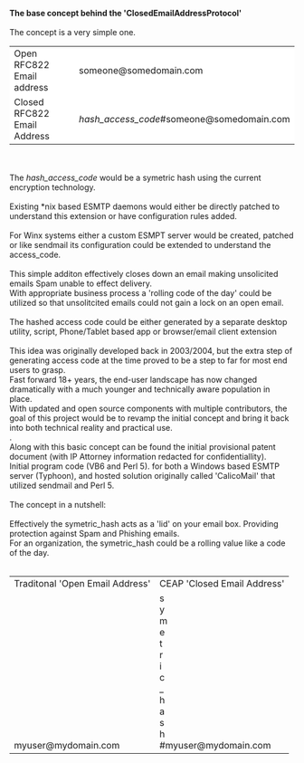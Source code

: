<b>The base concept behind the 'ClosedEmailAddressProtocol' </b><br/>
<br/>
The concept is a very simple one. <br/>
<table>
 <tr>
  <td bgcolor="white" wrap=nowrap>Open RFC822 Email address</td><td bgcolor="white" wrap=nowrap>someone@somedomain.com </td>
 </tr>
 <tr>
 <td  bgcolor="white" wrap=nowrap>Closed RFC822 Email Address</td><td bgcolor="white" wrap=nowrap><i>hash_access_code</i>&#35;someone@somedomain.com</td>
 </tr>
</table>
<br/>
<br>
The <i>hash_access_code</i> would be a symetric hash using the current encryption technology.<br/>
<br/>
Existing *nix based ESMTP daemons would either be directly patched to understand this extension or have configuration rules added.<br/>
<br/>
For Winx systems either a custom ESMPT server would be created, patched or like sendmail its configuration could be extended to understand the access_code.<br/>
<br/>
This simple additon effectively closes down an email making unsolicited emails Spam unable to effect delivery.<br/>
With appropriate business process a 'rolling code of the day' could be utilized so that unsolitcited emails could not gain a lock on an open email.<br/>
<br/>
The hashed access code could be either generated by a separate desktop utility, script, Phone/Tablet based app or browser/email client extension<br/>
<br/>
This idea was originally developed back in 2003/2004, but the extra step of generating access code at the time proved to be a step to far for most end users to grasp.<br/>
Fast forward 18+ years, the end-user landscape has now changed dramatically with a much younger and technically aware population in place.<br/>
With updated and open source components with multiple contributors, the goal of this project would be to revamp the initial concept and bring it back into both technical
reality and practical use.<br/>.
<br/>
Along with this basic concept can be found the initial provisional patent document (with IP Attorney information redacted for confidentiallity). <br/>
Initial program code (VB6 and Perl 5). for both a Windows based ESMTP server (Typhoon), and hosted solution originally called 'CalicoMail' that utilized sendmail and Perl 5.<br/>

<br/>
The concept in a nutshell:<br/>
<br/>
Effectively the symetric_hash acts as a 'lid' on your email box. Providing protection against Spam and Phishing emails.<br/>
For an organization, the symetric_hash could be a rolling value like a code of the day.<br/>
<br/>
<table>
<tr><td wrap=nowrap valign=top>Traditonal 'Open Email Address'</td><td wrap=nowrap valign=top>CEAP 'Closed Email Address'</td></tr>
<tr><td wrap=nowrap valign=bottom>myuser@mydomain.com</td><td wrap=nowrap valign=top>s<br/>
                                                                        y<br/>
                                                                        m<br/>
                                                                        e<br/>
                                                                        t<br/>
                                                                        r<br/>
                                                                        i<br/>
                                                                        c<br/>
                                                                        _<br/>
                                                                        h<br/>
                                                                        a<br/>
                                                                        s<br/>
                                                                        h<br/>#myuser@mydomain.com</td></tr>
</table>
